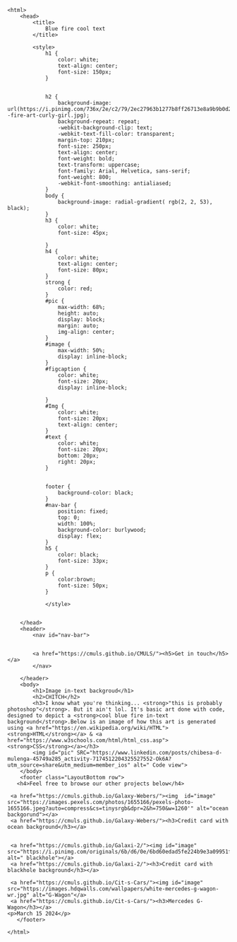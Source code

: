 <!DOCTYPE html> 
    <html>
        <head>
            <title>
                Blue fire cool text 
            </title>
            
            <style>
                h1 {
                    color: white;
                    text-align: center;
                    font-size: 150px;
                }


                h2 {
                    background-image: url(https://i.pinimg.com/736x/2e/c2/79/2ec27963b1277b8ff26713e8a9b9b0d2--fire-art-curly-girl.jpg);
                    background-repeat: repeat;
                    -webkit-background-clip: text;
                    -webkit-text-fill-color: transparent;
                    margin-top: 210px;
                    font-size: 250px;
                    text-align: center;
                    font-weight: bold;
                    text-transform: uppercase;
                    font-family: Arial, Helvetica, sans-serif;
                    font-weight: 800;
                    -webkit-font-smoothing: antialiased;
                } 
                body {
                    background-image: radial-gradient( rgb(2, 2, 53), black);
                }
                h3 {
                    color: white;
                    font-size: 45px;
                    
                }
                h4 {
                    color: white;
                    text-align: center;
                    font-size: 80px;
                }
                strong {
                    color: red;
                } 
                #pic {
                    max-width: 68%;
                    height: auto;
                    display: block;
                    margin: auto;
                    img-align: center;
                } 
                #image {
                    max-width: 50%;
                    display: inline-block;
                } 
                #figcaption {
                    color: white;
                    font-size: 20px;
                    display: inline-block;
                
                } 
                #Img {
                    color: white;
                    font-size: 20px;
                    text-align: center;
                }
                #text {
                    color: white;
                    font-size: 20px;
                    bottom: 20px;
                    right: 20px;
                }
                
                  
                footer {
                    background-color: black;
                }
                #nav-bar {
                    position: fixed;
                    top: 0;
                    width: 100%;
                    background-color: burlywood;
                    display: flex;
                }
                h5 {
                    color: black;
                    font-size: 33px;
                } 
                p {
                    color:brown;
                    font-size: 50px;
                }
                
                </style>


        </head>
        <header>
            <nav id="nav-bar">

            
            <a href="https://cmuls.github.io/CMULS/"><h5>Get in touch</h5></a>                                                     
            </nav>

        </header>
        <body>
            <h1>Image in-text backgroud</h1>
            <h2>CHITCH</h2>
            <h3>I know what you're thinking... <strong>"this is probably photoshop"</strong>. But it ain't lol. It's basic art done with code, designed to depict a <strong>cool blue fire in-text background</strong>.Below is an image of how this art is generated using <a href="https://en.wikipedia.org/wiki/HTML"><strong>HTML</strong></a> & <a href="https://www.w3schools.com/html/html_css.asp"><strong>CSS</strong></a></h3>
            <img id="pic" SRC="https://www.linkedin.com/posts/chibesa-d-mulenga-45749a285_activity-7174512204325527552-Ok6A?utm_source=share&utm_medium=member_ios" alt=" Code view">
        </body>
        <footer class="LayoutBottom row">
       <h4>Feel free to browse our other projects below</h4>
     
     <a href="https://cmuls.github.io/Galaxy-Webers/"><img  id="image" src="https://images.pexels.com/photos/1655166/pexels-photo-1655166.jpeg?auto=compress&cs=tinysrgb&dpr=2&h=750&w=1260'" alt="ocean backgorund"></a>
     <a href="https://cmuls.github.io/Galaxy-Webers/"><h3>Credit card with ocean background</h3></a>
     
     
     <a href="https://cmuls.github.io/Galaxi-2/"><img id="image" src="https://i.pinimg.com/originals/6b/d6/0e/6bd60edad5fe224b9e3a09951f6bf895.jpg" alt=" blackhole"></a>
     <a href="https://cmuls.github.io/Galaxi-2/"><h3>Credit card with blackhole background</h3></a>        
           
     <a href="https://cmuls.github.io/Cit-s-Cars/"><img id="image" src="https://images.hdqwalls.com/wallpapers/white-mercedes-g-wagon-wr.jpg" alt="G-Wagon"</a>                                                                                                                                                                                                                                                                                                                                      
     <a href="https://cmuls.github.io/Cit-s-Cars/"><h3>Mercedes G-Wagon</h3></a>  
    <p>March 15 2024</p>
       </footer>
        
    </html>
